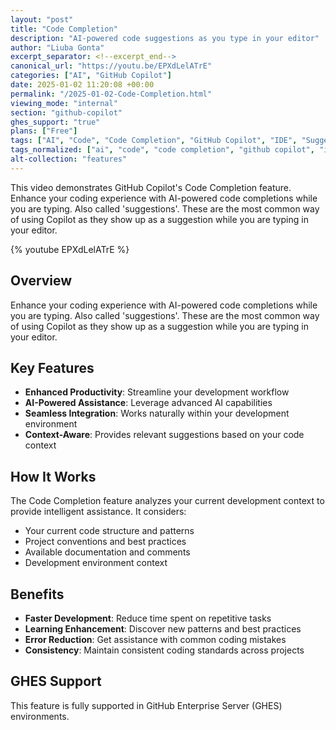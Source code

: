 ```yaml
---
layout: "post"
title: "Code Completion"
description: "AI-powered code suggestions as you type in your editor"
author: "Liuba Gonta"
excerpt_separator: <!--excerpt_end-->
canonical_url: "https://youtu.be/EPXdLelATrE"
categories: ["AI", "GitHub Copilot"]
date: 2025-01-02 11:20:08 +00:00
permalink: "/2025-01-02-Code-Completion.html"
viewing_mode: "internal"
section: "github-copilot"
ghes_support: "true"
plans: ["Free"]
tags: ["AI", "Code", "Code Completion", "GitHub Copilot", "IDE", "Suggestions", "Videos"]
tags_normalized: ["ai", "code", "code completion", "github copilot", "ide", "suggestions", "videos"]
alt-collection: "features"
---
```


This video demonstrates GitHub Copilot's Code Completion feature. Enhance your coding experience with AI-powered code completions while you are typing. Also called 'suggestions'. These are the most common way of using Copilot as they show up as a suggestion while you are typing in your editor.<!--excerpt_end-->

{% youtube EPXdLelATrE %}

## Overview

Enhance your coding experience with AI-powered code completions while you are typing. Also called 'suggestions'. These are the most common way of using Copilot as they show up as a suggestion while you are typing in your editor.

## Key Features

- **Enhanced Productivity**: Streamline your development workflow
- **AI-Powered Assistance**: Leverage advanced AI capabilities
- **Seamless Integration**: Works naturally within your development environment
- **Context-Aware**: Provides relevant suggestions based on your code context

## How It Works

The Code Completion feature analyzes your current development context to provide intelligent assistance. It considers:

- Your current code structure and patterns
- Project conventions and best practices
- Available documentation and comments
- Development environment context

## Benefits

- **Faster Development**: Reduce time spent on repetitive tasks
- **Learning Enhancement**: Discover new patterns and best practices
- **Error Reduction**: Get assistance with common coding mistakes
- **Consistency**: Maintain consistent coding standards across projects

## GHES Support

This feature is fully supported in GitHub Enterprise Server (GHES) environments.
